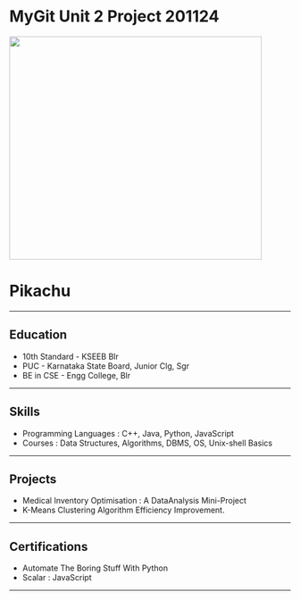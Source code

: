 # MyGit Unit 2 Project 201124


<img src="https://www.kindpng.com/picc/m/57-575131_pikachu-em-png-pikachu-hoenn-cap-transparent-png.png" width=452 height=400>
<p style="text-align: center;"><h1>Pikachu</h1></p>
<hr>

## Education
<div class="Education">
  <ul>
    <li>10th Standard - KSEEB Blr</li>
    <li>PUC - Karnataka State Board, Junior Clg, Sgr</li>
    <li>BE in CSE - Engg College, Blr</li>
  </ul>
</div>
<hr>

## Skills
<div class="Skills">
  <ul>
    <li>Programming Languages : C++, Java, Python, JavaScript</li>
    <li>Courses : Data Structures, Algorithms, DBMS, OS, Unix-shell Basics</li>
  </ul>
</div>
<hr>
  
 ## Projects
<div class="Projects">
  <ul>
    <li>Medical Inventory Optimisation : A DataAnalysis Mini-Project</li>
    <li>K-Means Clustering Algorithm Efficiency Improvement.</li>
  </ul>
  
</div>
<hr>

 ## Certifications
<div class="Certifications">
 <ul>
    <li>Automate The Boring Stuff With Python</li>
    <li>Scalar : JavaScript</li>
  </ul>
  
</div>
<hr>
